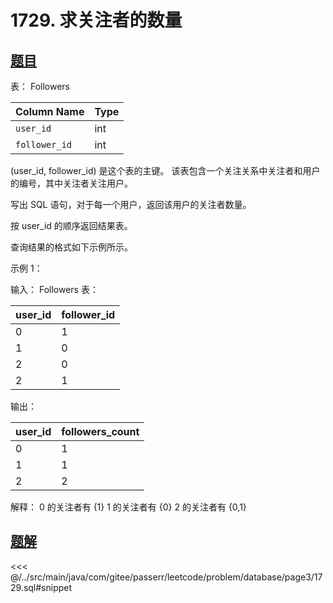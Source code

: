 # 1729. 求关注者的数量
## [题目](https://leetcode.cn/problems/find-followers-count/)

表： Followers

| Column Name   | Type |
|:--------------|:-----|
| `user_id`     | int  |
| `follower_id` | int  |

(user_id, follower_id) 是这个表的主键。
该表包含一个关注关系中关注者和用户的编号，其中关注者关注用户。

写出 SQL 语句，对于每一个用户，返回该用户的关注者数量。

按 user_id 的顺序返回结果表。

查询结果的格式如下示例所示。

示例 1：

输入：
Followers 表：

| user_id | follower_id |
|:--------|:------------|
| 0       | 1           |
| 1       | 0           |
| 2       | 0           |
| 2       | 1           |

输出：

| user_id | followers_count |
|:--------|:----------------|
| 0       | 1               |
| 1       | 1               |
| 2       | 2               |

解释：
0 的关注者有 {1}
1 的关注者有 {0}
2 的关注者有 {0,1}


## [题解](https://github.com/PasseRR/JavaLeetCode/blob/master/src/main/java/com/gitee/passerr/leetcode/problem/database/page3/1729.sql)

<<< @/../src/main/java/com/gitee/passerr/leetcode/problem/database/page3/1729.sql#snippet
